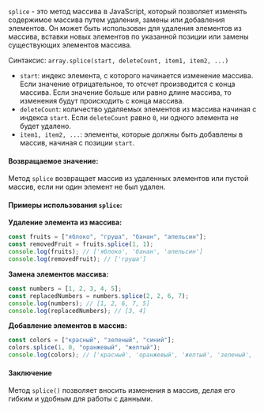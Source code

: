 `splice` - это метод массива в JavaScript, который позволяет изменять содержимое массива путем удаления, замены или добавления элементов. Он может быть использован для удаления элементов из массива, вставки новых элементов по указанной позиции или замены существующих элементов массива.

Синтаксис: `array.splice(start, deleteCount, item1, item2, ...)`

- `start`: индекс элемента, с которого начинается изменение массива. Если значение отрицательное, то отсчет производится с конца массива. Если значение больше или равно длине массива, то изменения будут происходить с конца массива.
- `deleteCount`: количество удаляемых элементов из массива начиная с индекса `start`. Если `deleteCount` равно `0`, ни одного элемента не будет удалено.
- `item1, item2, ...`: элементы, которые должны быть добавлены в массив, начиная с позиции `start`.

#### Возвращаемое значение:

Метод `splice` возвращает массив из удаленных элементов или пустой массив, если ни один элемент не был удален.

#### Примеры использования `splice`:

**Удаление элемента из массива:**

```js
const fruits = ["яблоко", "груша", "банан", "апельсин"];
const removedFruit = fruits.splice(1, 1);
console.log(fruits); // ['яблоко', 'банан', 'апельсин']
console.log(removedFruit); // ['груша']
```

**Замена элементов массива:**

```js
const numbers = [1, 2, 3, 4, 5];
const replacedNumbers = numbers.splice(2, 2, 6, 7);
console.log(numbers); // [1, 2, 6, 7, 5]
console.log(replacedNumbers); // [3, 4]
```

**Добавление элементов в массив:**

```js
const colors = ["красный", "зеленый", "синий"];
colors.splice(1, 0, "оранжевый", "желтый");
console.log(colors); // ['красный', 'оранжевый', 'желтый', 'зеленый', 'синий']
```

#### Заключение

Метод `splice()` позволяет вносить изменения в массив, делая его гибким и удобным для работы с данными.
